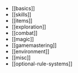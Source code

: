 
- [[basics]]
- [[skills]]
- [[items]]
- [[exploration]]
- [[combat]]
- [[magic]]
- [[gamemastering]]
- [[environment]]
- [[misc]]
- [[optional-rule-systems]]
